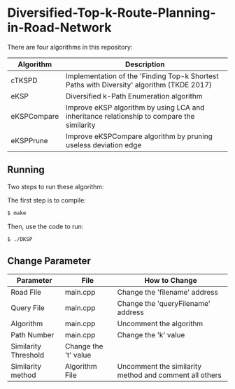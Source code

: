 # Diversified-Top-k-Route-Planning-in-Road-Network

There are four algorithms in this repository:

| Algorithm | Description|
| ------ | ------ |
| cTKSPD | Implementation of the 'Finding Top-k Shortest Paths with Diversity' algorithm (TKDE 2017)|
| eKSP | Diversified k-Path Enumeration algorithm |
| eKSPCompare | Improve eKSP algorithm by using LCA and inheritance relationship to compare the similarity|
| eKSPPrune | Improve eKSPCompare algorithm by pruning useless deviation edge |

## Running

Two steps to run these algorithm:

The first step is to compile: 

```sh
$ make
```

Then, use the code to run:

```sh
$ ./DKSP
```

## Change Parameter
| Parameter | File | How to Change |
| ------ | ------ | ------ |
| Road File | main.cpp | Change the 'filename' address |
| Query File | main.cpp | Change the 'queryFilename' address |
| Algorithm | main.cpp | Uncomment the algorithm |
| Path Number | main.cpp | Change the 'k' value |
| Similarity Threshold | Change the 't' value |
| Similarity method | Algorithm File | Uncomment the similarity method and comment all others|
